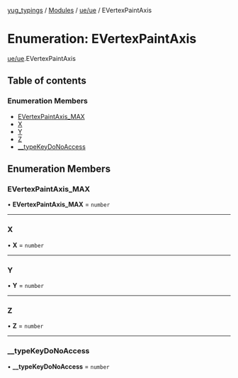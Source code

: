[yug_typings](../README.md) / [Modules](../modules.md) / [ue/ue](../modules/ue_ue.md) / EVertexPaintAxis

# Enumeration: EVertexPaintAxis

[ue/ue](../modules/ue_ue.md).EVertexPaintAxis

## Table of contents

### Enumeration Members

- [EVertexPaintAxis\_MAX](ue_ue.EVertexPaintAxis.md#evertexpaintaxis_max)
- [X](ue_ue.EVertexPaintAxis.md#x)
- [Y](ue_ue.EVertexPaintAxis.md#y)
- [Z](ue_ue.EVertexPaintAxis.md#z)
- [\_\_typeKeyDoNoAccess](ue_ue.EVertexPaintAxis.md#__typekeydonoaccess)

## Enumeration Members

### EVertexPaintAxis\_MAX

• **EVertexPaintAxis\_MAX** = `number`

___

### X

• **X** = `number`

___

### Y

• **Y** = `number`

___

### Z

• **Z** = `number`

___

### \_\_typeKeyDoNoAccess

• **\_\_typeKeyDoNoAccess** = `number`
